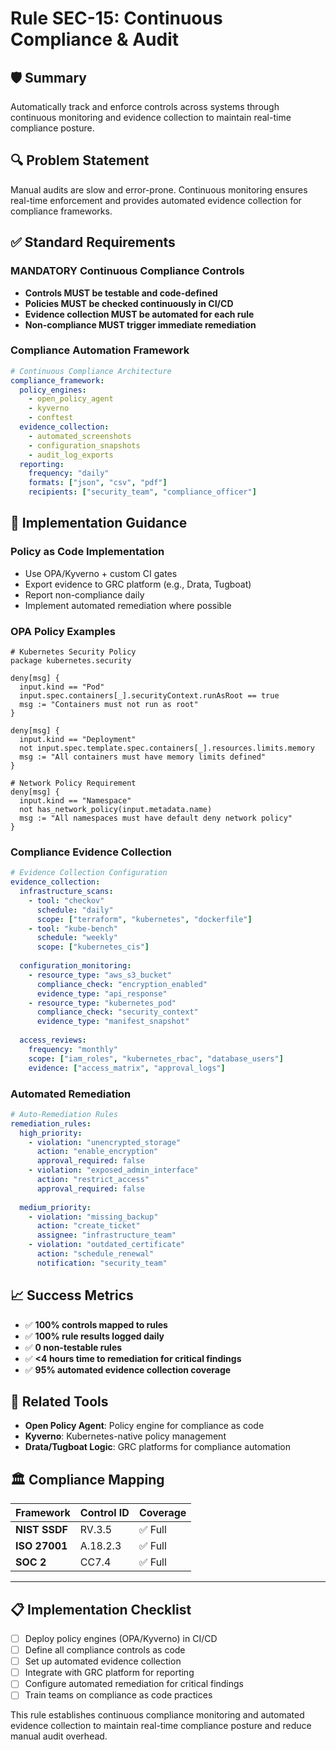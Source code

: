 # Rule SEC-15: Continuous Compliance & Audit

## 🛡 **Summary**
Automatically track and enforce controls across systems through continuous monitoring and evidence collection to maintain real-time compliance posture.

## 🔍 **Problem Statement**
Manual audits are slow and error-prone. Continuous monitoring ensures real-time enforcement and provides automated evidence collection for compliance frameworks.

## ✅ **Standard Requirements**

### **MANDATORY Continuous Compliance Controls**
- **Controls MUST be testable and code-defined**
- **Policies MUST be checked continuously in CI/CD**
- **Evidence collection MUST be automated for each rule**
- **Non-compliance MUST trigger immediate remediation**

### **Compliance Automation Framework**
```yaml
# Continuous Compliance Architecture
compliance_framework:
  policy_engines:
    - open_policy_agent
    - kyverno
    - conftest
  evidence_collection:
    - automated_screenshots
    - configuration_snapshots
    - audit_log_exports
  reporting:
    frequency: "daily"
    formats: ["json", "csv", "pdf"]
    recipients: ["security_team", "compliance_officer"]
```

## 🧪 **Implementation Guidance**

### **Policy as Code Implementation**
- Use OPA/Kyverno + custom CI gates
- Export evidence to GRC platform (e.g., Drata, Tugboat)
- Report non-compliance daily
- Implement automated remediation where possible

### **OPA Policy Examples**
```rego
# Kubernetes Security Policy
package kubernetes.security

deny[msg] {
  input.kind == "Pod"
  input.spec.containers[_].securityContext.runAsRoot == true
  msg := "Containers must not run as root"
}

deny[msg] {
  input.kind == "Deployment"
  not input.spec.template.spec.containers[_].resources.limits.memory
  msg := "All containers must have memory limits defined"
}

# Network Policy Requirement
deny[msg] {
  input.kind == "Namespace"
  not has_network_policy(input.metadata.name)
  msg := "All namespaces must have default deny network policy"
}
```

### **Compliance Evidence Collection**
```yaml
# Evidence Collection Configuration
evidence_collection:
  infrastructure_scans:
    - tool: "checkov"
      schedule: "daily"
      scope: ["terraform", "kubernetes", "dockerfile"]
    - tool: "kube-bench"
      schedule: "weekly"
      scope: ["kubernetes_cis"]
  
  configuration_monitoring:
    - resource_type: "aws_s3_bucket"
      compliance_check: "encryption_enabled"
      evidence_type: "api_response"
    - resource_type: "kubernetes_pod"
      compliance_check: "security_context"
      evidence_type: "manifest_snapshot"
  
  access_reviews:
    frequency: "monthly"
    scope: ["iam_roles", "kubernetes_rbac", "database_users"]
    evidence: ["access_matrix", "approval_logs"]
```

### **Automated Remediation**
```yaml
# Auto-Remediation Rules
remediation_rules:
  high_priority:
    - violation: "unencrypted_storage"
      action: "enable_encryption"
      approval_required: false
    - violation: "exposed_admin_interface"
      action: "restrict_access"
      approval_required: false
  
  medium_priority:
    - violation: "missing_backup"
      action: "create_ticket"
      assignee: "infrastructure_team"
    - violation: "outdated_certificate"
      action: "schedule_renewal"
      notification: "security_team"
```

## 📈 **Success Metrics**
- ✅ **100% controls mapped to rules**
- ✅ **100% rule results logged daily**
- ✅ **0 non-testable rules**
- ✅ **<4 hours time to remediation for critical findings**
- ✅ **95% automated evidence collection coverage**

## 🧩 **Related Tools**
- **Open Policy Agent**: Policy engine for compliance as code
- **Kyverno**: Kubernetes-native policy management
- **Drata/Tugboat Logic**: GRC platforms for compliance automation

## 🏛 **Compliance Mapping**

| Framework | Control ID | Coverage |
|-----------|------------|----------|
| **NIST SSDF** | RV.3.5 | ✅ Full |
| **ISO 27001** | A.18.2.3 | ✅ Full |
| **SOC 2** | CC7.4 | ✅ Full |

---

## 📋 **Implementation Checklist**
- [ ] Deploy policy engines (OPA/Kyverno) in CI/CD
- [ ] Define all compliance controls as code
- [ ] Set up automated evidence collection
- [ ] Integrate with GRC platform for reporting
- [ ] Configure automated remediation for critical findings
- [ ] Train teams on compliance as code practices

This rule establishes continuous compliance monitoring and automated evidence collection to maintain real-time compliance posture and reduce manual audit overhead.

